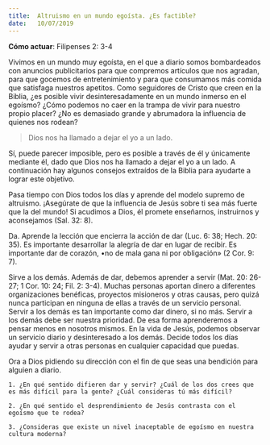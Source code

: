 ```yaml
---
title:  Altruismo en un mundo egoísta. ¿Es factible? 
date:   10/07/2019
---
```


**Cómo actuar**: Filipenses 2: 3-4 

Vivimos en un mundo muy egoísta, en el que a diario somos bombardeados con anuncios publicitarios para que compremos artículos que nos agradan, para que gocemos de entretenimiento y para que consumamos más comida que satisfaga nuestros apetitos. Como seguidores de Cristo que creen en la Biblia, ¿es posible vivir desinteresadamente en un mundo inmerso en el egoísmo? ¿Cómo podemos no caer en la trampa de vivir para nuestro propio placer? ¿No es demasiado grande y abrumadora la influencia de quienes nos rodean? 

> Dios nos ha llamado a dejar el yo a un lado. 

Sí, puede parecer imposible, pero es posible a través de él y únicamente mediante él, dado que Dios nos ha llamado a dejar el yo a un lado. A continuación hay algunos consejos extraídos de la Biblia para ayudarte a lograr este objetivo. 

Pasa tiempo con Dios todos los días y aprende del modelo supremo de altruismo. ¡Asegúrate de que la influencia de Jesús sobre ti sea más fuerte que la del mundo! Si acudimos a Dios, él promete enseñarnos, instruirnos y aconsejamos (Sal. 32: 8). 

Da. Aprende la lección que encierra la acción de dar (Luc. 6: 38; Hech. 20: 35). Es importante desarrollar la alegría de dar en lugar de recibir. Es importante dar de corazón, •no de mala gana ni por obligación» (2 Cor. 9: 7). 

Sirve a los demás. Además de dar, debemos aprender a servir (Mat. 20: 26-27; 1 Cor. 10: 24; Fil. 2: 3-4). Muchas personas aportan dinero a diferentes organizaciones benéficas, proyectos misioneros y otras causas, pero quizá nunca participan en ninguna de ellas a través de un servicio personal. Servir a los demás es tan importante como dar dinero, si no más. Servir a los demás debe ser nuestra prioridad. De esa forma aprenderemos a pensar menos en nosotros mismos. En la vida de Jesús, podemos observar un servicio diario y desinteresado a los demás. Decide todos los días ayudar y servir a otras personas en cualquier capacidad que puedas.

Ora a Dios pidiendo su dirección con el fin de que seas una bendición para alguien a diario. 

`1. ¿En qué sentido difieren dar y servir? ¿Cuál de los dos crees que es más difícil para la gente? ¿Cuál consideras tú más difícil?`

`2. ¿En qué sentido el desprendimiento de Jesús contrasta con el egoísmo que te rodea?`

`3. ¿Consideras que existe un nivel inaceptable de egoísmo en nuestra cultura moderna?`
